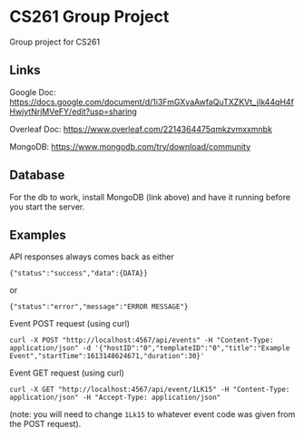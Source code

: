 # CS261 Group Project

Group project for CS261

## Links

Google Doc: https://docs.google.com/document/d/1i3FmGXvaAwfaQuTXZKVt_jIk44qH4fHwjytNrjMVeFY/edit?usp=sharing

Overleaf Doc: https://www.overleaf.com/2214364475qmkzvmxxmnbk

MongoDB: https://www.mongodb.com/try/download/community

## Database

For the db to work, install MongoDB (link above) and have it running before you start the server.

## Examples

API responses always comes back as either
```
{"status":"success","data":{DATA}}
```
or
```
{"status":"error","message":"ERROR MESSAGE"}
```

Event POST request (using curl)
```
curl -X POST "http://localhost:4567/api/events" -H "Content-Type: application/json" -d '{"hostID":"0","templateID":"0","title":"Example Event","startTime":1613148624671,"duration":30}'
```

Event GET request (using curl)
```
curl -X GET "http://localhost:4567/api/event/1LK15" -H "Content-Type: application/json" -H "Accept-Type: application/json"
```
(note: you will need to change `1Lk15` to whatever event code was given from the POST request).